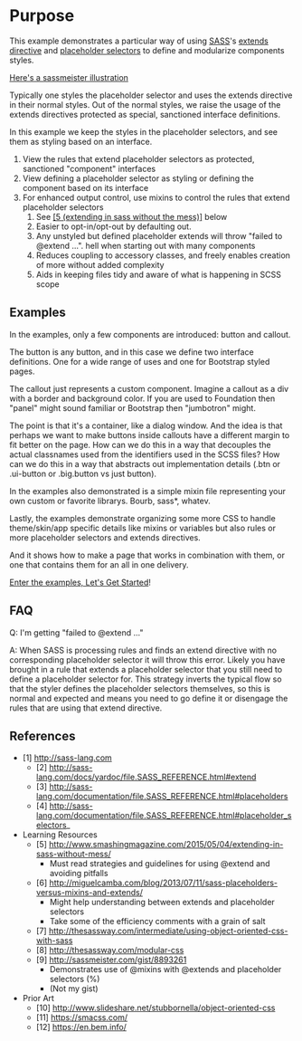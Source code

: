 Purpose
=======

This example demonstrates a particular way of using [SASS](http://sass-lang.com)'s
 [extends directive](http://sass-lang.com/documentation/file.SASS_REFERENCE.html#extend) and [placeholder
selectors](http://sass-lang.com/documentation/file.SASS_REFERENCE.html#placeholders) to define and modularize
 components styles.

[Here's a sassmeister illustration](http://sassmeister.com/gist/f5ed65b3116c6cfcdc33)

Typically one styles the placeholder selector and uses the extends directive in their normal styles.
  Out of the normal styles, we raise the usage of the extends directives protected as special, sanctioned interface
     definitions.

In this example we keep the styles in the placeholder selectors, and see them as styling based on an interface.


1. View the rules that extend placeholder selectors as protected, sanctioned "component" interfaces
2. View defining a placeholder selector as styling or defining the component based on its interface
3. For enhanced output control, use mixins to control the rules that extend placeholder selectors
    1.  See [[5 (extending in sass without the mess)]](http://www.smashingmagazine.com/2015/05/04/extending-in-sass-without-mess/) below
    1. Easier to opt-in/opt-out by defaulting out.
    1. Any unstyled but defined placeholder extends will throw "failed to @extend ...". hell when starting out
     with many components
    1. Reduces coupling to accessory classes, and freely enables creation of more without added complexity
    1. Aids in keeping files tidy and aware of what is happening in SCSS scope

Examples
-------

In the examples, only a few components are introduced: button and callout.

The button is any button, and in this case we define two interface definitions. One for a wide range of uses and one
for Bootstrap styled pages.

The callout just represents a custom component. Imagine a callout as a div with a border and background color. If
you are used to Foundation then "panel" might sound familiar or Bootstrap then "jumbotron" might.

 The point is that it's a container, like a dialog window. And the idea is that perhaps we want to make buttons
  inside callouts have a different margin to fit better on the page. How can we do this in a way that decouples
  the actual classnames used from the identifiers used in the SCSS files? How can we do this in a way that abstracts
  out implementation details (.btn or .ui-button or .big.button vs just button).

In the examples also demonstrated is a simple mixin file representing your own custom or favorite librarys. Bourb, sass*, whatev.

Lastly, the examples demonstrate organizing some more CSS to handle theme/skin/app specific details like mixins or
variables but also rules or more placeholder selectors and extends directives.

And it shows how to make a page that works in combination with them, or one that contains them for an all in one
 delivery.

[Enter the examples, Let's Get Started](examples/gettingstarted.md)!


FAQ
----

Q: I'm getting "failed to @extend ..."

A: When SASS is processing rules and finds an extend directive with no corresponding placeholder selector it will throw
 this error. Likely you have brought in a rule that extends a placeholder selector that you still need to define a
 placeholder selector for. This strategy inverts the typical flow so that the styler defines the placeholder selectors
  themselves, so this is normal and expected and means you need to go define it or disengage the rules that are using
  that extend directive.


References
------
- [1] http://sass-lang.com
  - [2] http://sass-lang.com/docs/yardoc/file.SASS_REFERENCE.html#extend
  - [3] http://sass-lang.com/documentation/file.SASS_REFERENCE.html#placeholders
  - [4] http://sass-lang.com/documentation/file.SASS_REFERENCE.html#placeholder_selectors_
- Learning Resources
    - [5] http://www.smashingmagazine.com/2015/05/04/extending-in-sass-without-mess/
        - Must read strategies and guidelines for using @extend and avoiding pitfalls
    - [6] http://miguelcamba.com/blog/2013/07/11/sass-placeholders-versus-mixins-and-extends/
        - Might help understanding between extends and placeholder selectors
        - Take some of the efficiency comments with a grain of salt
    - [7] http://thesassway.com/intermediate/using-object-oriented-css-with-sass
    - [8] http://thesassway.com/modular-css
    - [9] http://sassmeister.com/gist/8893261
      - Demonstrates use of @mixins with @extends and placeholder selectors (%)
      - (Not my gist)
- Prior Art
    - [10] http://www.slideshare.net/stubbornella/object-oriented-css
    - [11] https://smacss.com/
    - [12] https://en.bem.info/